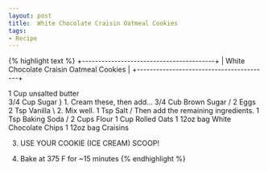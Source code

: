 ```yaml
---
layout: post
title:  White Chocolate Craisin Oatmeal Cookies
tags:
- Recipe
---
```


{% highlight text %}
+-----------------------------------------+
| White Chocolate Craisin Oatmeal Cookies |
+-----------------------------------------+

1   Cup unsalted butter \
3/4 Cup Sugar            } 1. Cream these, then add...
3/4 Cub Brown Sugar     /
2   Eggs                \
2   Tsp Vanilla          \ 2. Mix well. 
1   Tsp Salt             /    Then add the remaining ingredients.
1   Tsp Baking Soda     /
2   Cups Flour
1   Cup Rolled Oats
1   12oz bag White Chocolate Chips
1   12oz bag Craisins

3. USE YOUR COOKIE (ICE CREAM) SCOOP!

4. Bake at 375 F for ~15 minutes
{% endhighlight %}
